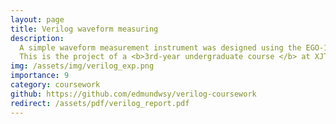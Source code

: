 ```yaml
---
layout: page
title: Verilog waveform measuring
description:
  A simple waveform measurement instrument was designed using the EGO-1 Pocket Lab card and pragrammed by Verilog HDL. This instrument can sample and convert the waveform via AD7476 module, then calculate the peak-to-peak value and frequency of the waveform, and then display the measurement data on the digital tube or send the data to the host via UART serial port in ASCII code. <br>
  This is the project of a <b>3rd-year undergraduate course </b> at XJTU.
img: /assets/img/verilog_exp.png
importance: 9
category: coursework
github: https://github.com/edmundwsy/verilog-coursework
redirect: /assets/pdf/verilog_report.pdf
---
```

